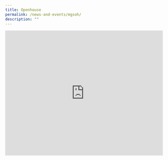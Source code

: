 ```yaml
---
title: Openhouse
permalink: /news-and-events/mgsoh/
description: ""
---
```

<div style="width:100%; height:400px">
  <iframe class="ive_eobj_center" allowfullscreen="" frameborder="0" title="MGS Open House 202" src="https://www.youtube.com/embed/t_FOOJbh-2U" height="100%" width="100%">
  </iframe>
</div>

